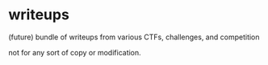 # writeups
(future) bundle of writeups from various CTFs, challenges, and competition

<copyright> not for any sort of copy or modification. 
